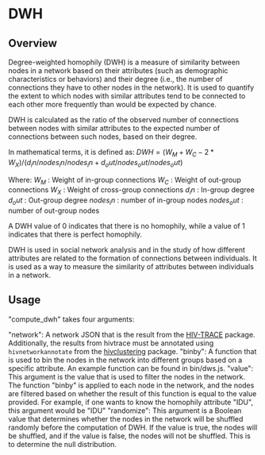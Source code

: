 # DWH

## Overview

Degree-weighted homophily (DWH) is a measure of similarity between nodes in a
network based on their attributes (such as demographic characteristics or
behaviors) and their degree (i.e., the number of connections they have to other
nodes in the network). It is used to quantify the extent to which nodes with
similar attributes tend to be connected to each other more frequently than
would be expected by chance.

DWH is calculated as the ratio of the observed number of connections between
nodes with similar attributes to the expected number of connections between
such nodes, based on their degree.

In mathematical terms, it is defined as:
$DWH = (W_M + W_C - 2*W_X) / (d_in/nodes_in/nodes_in + d_out/nodes_out/nodes_out )$

Where:
$W_M$ : Weight of in-group connections
$W_C$ : Weight of out-group connections
$W_X$ : Weight of cross-group connections
$d_in$ : In-group degree
$d_out$ : Out-group degree
$nodes_in$ : number of in-group nodes
$nodes_out$ : number of out-group nodes

A DWH value of 0 indicates that there is no homophily, while a value of 1
indicates that there is perfect homophily.

DWH is used in social network analysis and in the study of how different
attributes are related to the formation of connections between individuals. It
is used as a way to measure the similarity of attributes between individuals in
a network.

## Usage

"compute_dwh" takes four arguments:

"network": A network JSON that is the result from the [HIV-TRACE](https://github.com/veg/hivtrace) package. Additionally, the results from hivtrace must be annotated using `hivnetworkannotate` from the [hivclustering](https://github.com/veg/hivclustering) package.
"binby": A function that is used to bin the nodes in the network into different groups based on a specific attribute. An example function can be found in bin/dws.js.
"value": This argument is the value that is used to filter the nodes in the network. The function "binby" is applied to each node in the network, and the nodes are filtered based on whether the result of this function is equal to the value provided. For example, if one wants to know the homophily attribute "IDU", this argument would be "IDU"
"randomize": This argument is a Boolean value that determines whether the nodes in the network will be shuffled randomly before the computation of DWH. If the value is true, the nodes will be shuffled, and if the value is false, the nodes will not be shuffled. This is to determine the null distribution.


